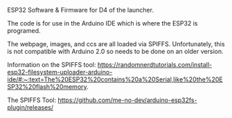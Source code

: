 ESP32 Software & Firmware for D4 of the launcher.

The code is for use in the Arduino IDE which is where the ESP32 is programed.

The webpage, images, and ccs are all loaded via SPIFFS. Unfortunately, this is not compatible with Arduino 2.0 so needs to be done on an older version. 

Information on the SPIFFS tool:
https://randomnerdtutorials.com/install-esp32-filesystem-uploader-arduino-ide/#:~:text=The%20ESP32%20contains%20a%20Serial,like%20the%20ESP32%20flash%20memory.

The SPIFFS Tool:
https://github.com/me-no-dev/arduino-esp32fs-plugin/releases/

